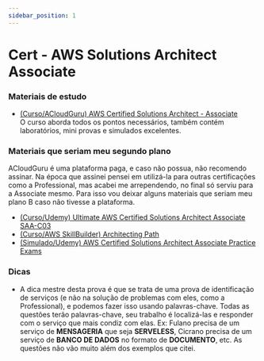 ```yaml
---
sidebar_position: 1
---
```


# Cert - AWS Solutions Architect Associate

### Materiais de estudo
- [(Curso/ACloudGuru) AWS Certified Solutions Architect - Associate](https://learn.acloud.guru/course/aws-certified-solutions-architect-associate/dashboard)  
O curso aborda todos os pontos necessários, também contém laboratórios, mini provas e simulados excelentes.

### Materiais que seriam meu segundo plano

ACloudGuru é uma plataforma paga, e caso não possua, não recomendo assinar. Na época que assinei pensei em utilizá-la 
para outras certificações como a Professional, mas acabei me arrependendo, no final só serviu para a Associate mesmo. 
Para isso vou deixar alguns materiais que seriam meu plano B caso não tivesse a plataforma.

- [(Curso/Udemy) Ultimate AWS Certified Solutions Architect Associate SAA-C03](https://www.udemy.com/course/aws-certified-solutions-architect-associate-saa-c03)
- [(Curso/AWS SkillBuilder) Architecting Path](https://www.credly.com/organizations/amazon-web-services/collections/customer-learning-programs/badge_templates)
- [(Simulado/Udemy) AWS Certified Solutions Architect Associate Practice Exams](https://www.udemy.com/course/aws-certified-solutions-architect-associate-amazon-practice-exams-saa-c03)

### Dicas

- A dica mestre desta prova é que se trata de uma prova de identificação de serviços (e não na solução de
problemas com eles, como a Professional), e podemos fazer isso usando palavras-chave. Todas as questões terão palavras-chave, seu 
trabalho é localizá-las e responder com o serviço que mais condiz com elas. Ex: Fulano precisa de um serviço de 
**MENSAGERIA** que seja **SERVELESS**, Cicrano precisa de um serviço de **BANCO DE DADOS** no formato de **DOCUMENTO**, etc. 
As questões não vão muito além dos exemplos que citei.